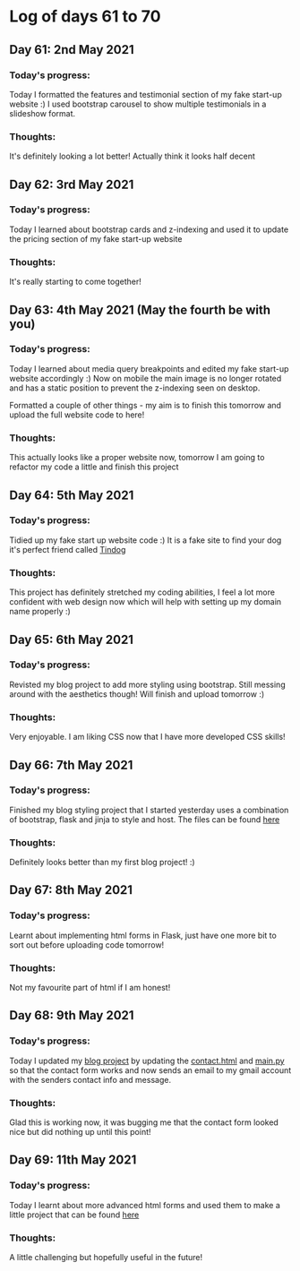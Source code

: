 # Log of days 61 to 70

## Day 61: 2nd May 2021

### Today's progress:

Today I formatted the features and testimonial section of my fake start-up website :) I used bootstrap carousel to show multiple testimonials in a slideshow format.

### Thoughts:

It's definitely looking a lot better! Actually think it looks half decent 

## Day 62: 3rd May 2021

### Today's progress:

Today I learned about bootstrap cards and z-indexing and used it to update the pricing section of my fake start-up website

### Thoughts:

It's really starting to come together!

## Day 63: 4th May 2021 (May the fourth be with you)

### Today's progress:

Today I learned about media query breakpoints and edited my fake start-up website accordingly :) Now on mobile the main image is no longer rotated and has a static position to prevent the z-indexing seen on desktop.

Formatted a couple of other things - my aim is to finish this tomorrow and upload the full website code to here!

### Thoughts:

This actually looks like a proper website now, tomorrow I am going to refactor my code a little and finish this project

## Day 64: 5th May 2021

### Today's progress:

Tidied up my fake start up website code :) It is a fake site to find your dog it's perfect friend called [Tindog](https://github.com/blain1995/100DaysOfCode/blob/main/scripts/days61to70/day64)

### Thoughts:

This project has definitely stretched my coding abilities, I feel a lot more confident with web design now which will help with setting up my domain name properly :)

## Day 65: 6th May 2021

### Today's progress:

Revisted my blog project to add more styling using bootstrap. Still messing around with the aesthetics though! Will finish and upload tomorrow :)

### Thoughts:

Very enjoyable. I am liking CSS now that I have more developed CSS skills!

## Day 66: 7th May 2021

### Today's progress:

Finished my blog styling project that I started yesterday uses a combination of bootstrap, flask and jinja to style and host. The files can be found [here](https://github.com/blain1995/100DaysOfCode/blob/main/scripts/days61to70/day65)

### Thoughts:

Definitely looks better than my first blog project! :)

## Day 67: 8th May 2021

### Today's progress:

Learnt about implementing html forms in Flask, just have one more bit to sort out before uploading code tomorrow!

### Thoughts:

Not my favourite part of html if I am honest!

## Day 68: 9th May 2021

### Today's progress:

Today I updated my [blog project](https://github.com/blain1995/100DaysOfCode/blob/main/scripts/days61to70/day65) by updating the [contact.html](https://github.com/blain1995/100DaysOfCode/blob/main/scripts/days61to70/day67/contact.html) and [main.py](https://github.com/blain1995/100DaysOfCode/blob/main/scripts/days61to70/day67/main.py) so that the contact form works and now sends an email to my gmail account with the senders contact info and message.

### Thoughts:

Glad this is working now, it was bugging me that the contact form looked nice but did nothing up until this point!

## Day 69: 11th May 2021

### Today's progress:

Today I learnt about more advanced html forms and used them to make a little project that can be found [here](https://github.com/blain1995/100DaysOfCode/blob/main/scripts/days61to70/day69)

### Thoughts:

A little challenging but hopefully useful in the future!

